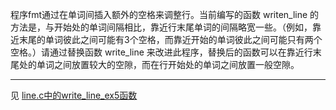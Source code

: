 程序fmt通过在单词间插入额外的空格来调整行。当前编写的函数 writen_line 的方法是，与开始处的单词间隔相比，靠近行末尾单词的间隔略宽一些。（例如，靠近末尾的单词彼此之间可能有3个空格，而靠近开始的单词彼此之间可能只有两个空格。）请通过替换函数 write_line 来改进此程序，替换后的函数可以在靠近行末尾处的单词之间放置较大的空隙，而在行开始处的单词之间放置一般空隙。

---

见 [line.c中的write_line_ex5函数](./format_program/line.c)

